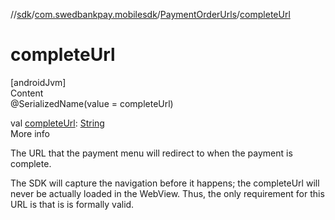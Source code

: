 //[sdk](../../../index.md)/[com.swedbankpay.mobilesdk](../index.md)/[PaymentOrderUrls](index.md)/[completeUrl](complete-url.md)



# completeUrl  
[androidJvm]  
Content  
@SerializedName(value = completeUrl)  
  
val [completeUrl](complete-url.md): [String](https://kotlinlang.org/api/latest/jvm/stdlib/kotlin/-string/index.html)  
More info  


The URL that the payment menu will redirect to when the payment is complete.



The SDK will capture the navigation before it happens; the completeUrl will never be actually loaded in the WebView. Thus, the only requirement for this URL is that is is formally valid.

  



